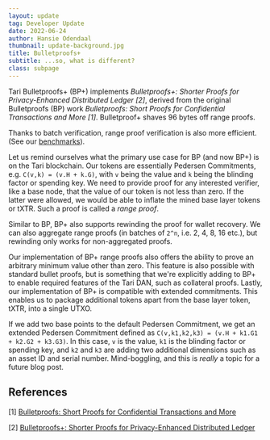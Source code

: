 ```yaml
---
layout: update
tag: Developer Update
date: 2022-06-24
author: Hansie Odendaal
thumbnail: update-background.jpg
title: Bulletproofs+
subtitle: ...so, what is different?
class: subpage
---
```


Tari Bulletproofs+ (BP+) implements _Bulletproofs+: Shorter Proofs for Privacy-Enhanced Distributed Ledger [2]_, derived 
from the original Bulletproofs (BP) work _Bulletproofs: Short Proofs for Confidential Transactions and More [1]_. Bulletproof+ shaves 96 bytes off range proofs.  

Thanks to batch verification, range proof verification is also more efficient. (See our [benchmarks](https://github.com/tari-project/bulletproofs-plus)). 

Let us remind ourselves what the primary use case for BP (and now BP+) is on the Tari blockchain. Our tokens are 
essentially Pedersen Commitments, e.g. `C(v,k) = (v.H + k.G)`, with `v` being the value and `k` being the blinding 
factor or spending key. We need to provide proof for any interested verifier, like a base node, that the value of our 
token is not less than zero. If the latter were allowed, we would be able to inflate the mined base layer tokens or 
tXTR. Such a proof is called a _range proof_.


Similar to BP, BP+ also supports rewinding the proof for wallet recovery.
We can also aggregate range proofs (in batches of `2^n`, i.e.  2, 4, 8, 16 etc.), but rewinding only works for non-aggregated proofs.

Our implementation of BP+ range proofs also offers the ability to prove an arbitrary minimum value other than zero. This feature is also possible with standard bullet proofs, but is something that we're explicitly adding to BP+ to enable required features of the Tari DAN, such as collateral proofs.
Lastly, our implementation of BP+ is compatible with extended commitments. This enables 
us to package additional tokens apart from the base layer token, tXTR, into a single UTXO.
 
If we add two base points to the default Pedersen Commitment, we get an extended Pedersen Commitment defined as 
`C(v,k1,k2,k3) = (v.H + k1.G1 + k2.G2 + k3.G3)`. In this case, `v` is the value, `k1` is the blinding factor or spending 
key, and `k2` and `k3` are adding two additional dimensions such as an asset ID and serial number. Mind-boggling, and this is _really_ a topic for a future blog post.

## References

[1] [Bulletproofs: Short Proofs for Confidential Transactions and More](https://eprint.iacr.org/archive/2017/1066/20220414:014622)

[2] [Bulletproofs+: Shorter Proofs for Privacy-Enhanced Distributed Ledger](https://eprint.iacr.org/archive/2020/735/20200618:154806)